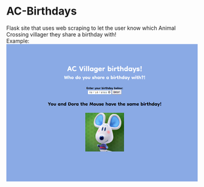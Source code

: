 # AC-Birthdays
Flask site that uses web scraping to let the user know which Animal Crossing villager they share a birthday with!
<br />
Example:
<br />
![alt text](https://raw.githubusercontent.com/Sebby11/AC-Birthdays/main/currentPage.PNG)
